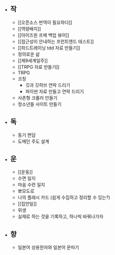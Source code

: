 - ## 작
	- [[오픈소스 번역이 필요하다]]
	- [[역량배지]]
	- [[아이즈원 프메 백업 뷰어]]
	- [[접근성이 안내하는 프런트엔드 테스트]]
	- [[하드트레이닝 tdd 자료 만들기]]
	- 정의로운 삶
	- [[제9세계일주]]
	- [[TRPG 자료 만들기]]
	- TRPG
	- 코칭
		- 깃과 깃허브 연락 드리기
		- 파이썬 자료 만들고 연락 드리기
	- 사촌형 크롤러 만들기
	- 청소년들 사이트 만들기
- ## 독
	- 동기 면담
	- 도메인 주도 설계
- ## 운
	- [[운동]]
	- 수면 일지
	- 마음 수련 일지
	- 뽀모도로
	- 나의 플래시 카드 (쉽게 수집하고 정리할 수 있는?)
	- [[집안일]]
	- 위생
	- 실제로 하는 것을 기록하고, 하나씩 바꿔나가자
- ## 향
	- 일본어 상용한자와 일본어 문따기